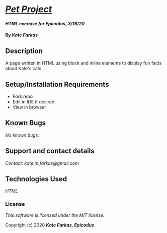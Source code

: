 # [_Pet Project_](https://k8thedinosaur.github.io/pet-project/)

#### _HTML exercise for Epicodus, 3/16/20_

#### By _**Kate Farkas**_

## Description

A page written in HTML using block and inline elements to display fun facts about Kate's cats.

## Setup/Installation Requirements

* Fork repo
* Edit in IDE if desired
* View in browser

## Known Bugs

_No known bugs._

## Support and contact details

_Contact: kate.m.farkas@gmail.com_

## Technologies Used

_HTML_

### License

*This software is licensed under the MIT license.*

Copyright (c) 2020 **_Kate Farkas, Epicodus_**
